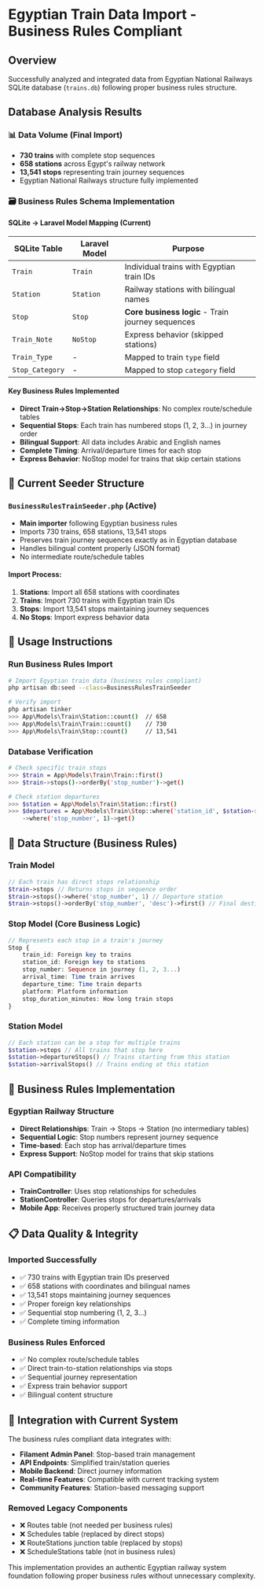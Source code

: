 # Egyptian Train Data Import - Business Rules Compliant

## Overview
Successfully analyzed and integrated data from Egyptian National Railways SQLite database (`trains.db`) following proper business rules structure.

## Database Analysis Results

### 📊 Data Volume (Final Import)
- **730 trains** with complete stop sequences
- **658 stations** across Egypt's railway network
- **13,541 stops** representing train journey sequences
- Egyptian National Railways structure fully implemented

### 🗃️ Business Rules Schema Implementation

#### SQLite → Laravel Model Mapping (Current)

| SQLite Table | Laravel Model | Purpose |
|-------------|---------------|---------|
| `Train` | `Train` | Individual trains with Egyptian train IDs |
| `Station` | `Station` | Railway stations with bilingual names |
| `Stop` | `Stop` | **Core business logic** - Train journey sequences |
| `Train_Note` | `NoStop` | Express behavior (skipped stations) |
| `Train_Type` | - | Mapped to train `type` field |
| `Stop_Category` | - | Mapped to stop `category` field |

#### Key Business Rules Implemented
- **Direct Train→Stop→Station Relationships**: No complex route/schedule tables
- **Sequential Stops**: Each train has numbered stops (1, 2, 3...) in journey order
- **Bilingual Support**: All data includes Arabic and English names
- **Complete Timing**: Arrival/departure times for each stop
- **Express Behavior**: NoStop model for trains that skip certain stations

## 📁 Current Seeder Structure

### `BusinessRulesTrainSeeder.php` (Active)
- **Main importer** following Egyptian business rules
- Imports 730 trains, 658 stations, 13,541 stops
- Preserves train journey sequences exactly as in Egyptian database
- Handles bilingual content properly (JSON format)
- No intermediate route/schedule tables

#### Import Process:
1. **Stations**: Import all 658 stations with coordinates
2. **Trains**: Import 730 trains with Egyptian train IDs
3. **Stops**: Import 13,541 stops maintaining journey sequences
4. **No Stops**: Import express behavior data

## 🚀 Usage Instructions

### Run Business Rules Import
```bash
# Import Egyptian train data (business rules compliant)
php artisan db:seed --class=BusinessRulesTrainSeeder

# Verify import
php artisan tinker
>>> App\Models\Train\Station::count()  // 658
>>> App\Models\Train\Train::count()    // 730
>>> App\Models\Train\Stop::count()     // 13,541
```

### Database Verification
```bash
# Check specific train stops
>>> $train = App\Models\Train\Train::first()
>>> $train->stops()->orderBy('stop_number')->get()

# Check station departures
>>> $station = App\Models\Train\Station::first()
>>> $departures = App\Models\Train\Stop::where('station_id', $station->id)
    ->where('stop_number', 1)->get()
```

## 🔄 Data Structure (Business Rules)

### Train Model
```php
// Each train has direct stops relationship
$train->stops // Returns stops in sequence order
$train->stops()->where('stop_number', 1) // Departure station
$train->stops()->orderBy('stop_number', 'desc')->first() // Final destination
```

### Stop Model (Core Business Logic)
```php
// Represents each stop in a train's journey
Stop {
    train_id: Foreign key to trains
    station_id: Foreign key to stations
    stop_number: Sequence in journey (1, 2, 3...)
    arrival_time: Time train arrives
    departure_time: Time train departs
    platform: Platform information
    stop_duration_minutes: How long train stops
}
```

### Station Model
```php
// Each station can be a stop for multiple trains
$station->stops // All trains that stop here
$station->departureStops() // Trains starting from this station
$station->arrivalStops() // Trains ending at this station
```

## 🎯 Business Rules Implementation

### Egyptian Railway Structure
- **Direct Relationships**: Train → Stops → Station (no intermediary tables)
- **Sequential Logic**: Stop numbers represent journey sequence
- **Time-based**: Each stop has arrival/departure times
- **Express Support**: NoStop model for trains that skip stations

### API Compatibility
- **TrainController**: Uses stop relationships for schedules
- **StationController**: Queries stops for departures/arrivals
- **Mobile App**: Receives properly structured train journey data

## 📋 Data Quality & Integrity

### Imported Successfully
- ✅ 730 trains with Egyptian train IDs preserved
- ✅ 658 stations with coordinates and bilingual names
- ✅ 13,541 stops maintaining journey sequences
- ✅ Proper foreign key relationships
- ✅ Sequential stop numbering (1, 2, 3...)
- ✅ Complete timing information

### Business Rules Enforced
- ✅ No complex route/schedule tables
- ✅ Direct train-to-station relationships via stops
- ✅ Sequential journey representation
- ✅ Express train behavior support
- ✅ Bilingual content structure

## 🔗 Integration with Current System

The business rules compliant data integrates with:
- **Filament Admin Panel**: Stop-based train management
- **API Endpoints**: Simplified train/station queries
- **Mobile Backend**: Direct journey information
- **Real-time Features**: Compatible with current tracking system
- **Community Features**: Station-based messaging support

### Removed Legacy Components
- ❌ Routes table (not needed per business rules)
- ❌ Schedules table (replaced by direct stops)
- ❌ RouteStations junction table (replaced by stops)
- ❌ ScheduleStations table (not in business rules)

This implementation provides an authentic Egyptian railway system foundation following proper business rules without unnecessary complexity.